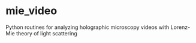 # mie_video
Python routines for analyzing holographic microscopy videos with Lorenz-Mie theory of light scattering
